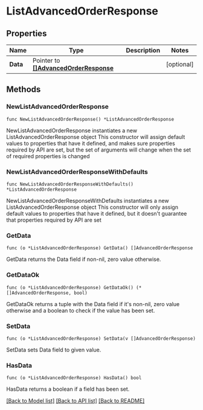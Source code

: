 # ListAdvancedOrderResponse

## Properties

Name | Type | Description | Notes
------------ | ------------- | ------------- | -------------
**Data** | Pointer to [**[]AdvancedOrderResponse**](AdvancedOrderResponse.md) |  | [optional] 

## Methods

### NewListAdvancedOrderResponse

`func NewListAdvancedOrderResponse() *ListAdvancedOrderResponse`

NewListAdvancedOrderResponse instantiates a new ListAdvancedOrderResponse object
This constructor will assign default values to properties that have it defined,
and makes sure properties required by API are set, but the set of arguments
will change when the set of required properties is changed

### NewListAdvancedOrderResponseWithDefaults

`func NewListAdvancedOrderResponseWithDefaults() *ListAdvancedOrderResponse`

NewListAdvancedOrderResponseWithDefaults instantiates a new ListAdvancedOrderResponse object
This constructor will only assign default values to properties that have it defined,
but it doesn't guarantee that properties required by API are set

### GetData

`func (o *ListAdvancedOrderResponse) GetData() []AdvancedOrderResponse`

GetData returns the Data field if non-nil, zero value otherwise.

### GetDataOk

`func (o *ListAdvancedOrderResponse) GetDataOk() (*[]AdvancedOrderResponse, bool)`

GetDataOk returns a tuple with the Data field if it's non-nil, zero value otherwise
and a boolean to check if the value has been set.

### SetData

`func (o *ListAdvancedOrderResponse) SetData(v []AdvancedOrderResponse)`

SetData sets Data field to given value.

### HasData

`func (o *ListAdvancedOrderResponse) HasData() bool`

HasData returns a boolean if a field has been set.


[[Back to Model list]](../README.md#documentation-for-models) [[Back to API list]](../README.md#documentation-for-api-endpoints) [[Back to README]](../README.md)


